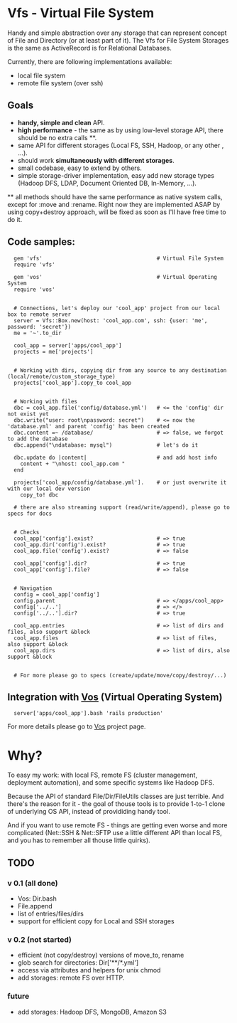 # Vfs - Virtual File System

Handy and simple abstraction over any storage that can represent concept of File and Directory (or at least part of it). 
The Vfs for File System Storages is the same as ActiveRecord is for Relational Databases.

Currently, there are following implementations available:

- local file system
- remote file system (over ssh)

## Goals

- **handy, simple and clean** API.
- **high performance** - the same as by using low-level storage API, there should be no extra calls **.
- same API for different storages (Local FS, SSH, Hadoop, or any other , ...).
- should work **simultaneously with different storages**.
- small codebase, easy to extend by others.
- simple storage-driver implementation, easy add new storage types (Hadoop DFS, LDAP, Document Oriented DB, In-Memory, ...).

** all methods should have the same performance as native system calls, except for :move and :rename. Right now they are implemented 
ASAP by using copy+destroy approach, will be fixed as soon as I'll have free time to do it.

## Code samples:
      gem 'vfs'                                    # Virtual File System
      require 'vfs'                              

      gem 'vos'                                    # Virtual Operating System
      require 'vos'


      # Connections, let's deploy our 'cool_app' project from our local box to remote server
      server = Vfs::Box.new(host: 'cool_app.com', ssh: {user: 'me', password: 'secret'})
      me = '~'.to_dir

      cool_app = server['apps/cool_app']
      projects = me['projects']


      # Working with dirs, copying dir from any source to any destination (local/remote/custom_storage_type)
      projects['cool_app'].copy_to cool_app        


      # Working with files
      dbc = cool_app.file('config/database.yml')   # <= the 'config' dir not exist yet
      dbc.write("user: root\npassword: secret")    # <= now the 'database.yml' and parent 'config' has been created
      dbc.content =~ /database/                    # => false, we forgot to add the database
      dbc.append("\ndatabase: mysql")              # let's do it

      dbc.update do |content|                      # and add host info
        content + "\nhost: cool_app.com "
      end                                       

      projects['cool_app/config/database.yml'].    # or just overwrite it with our local dev version
        copy_to! dbc
        
      # there are also streaming support (read/write/append), please go to specs for docs


      # Checks
      cool_app['config'].exist?                    # => true
      cool_app.dir('config').exist?                # => true
      cool_app.file('config').exist?               # => false

      cool_app['config'].dir?                      # => true
      cool_app['config'].file?                     # => false


      # Navigation
      config = cool_app['config']
      config.parent                                # => </apps/cool_app>
      config['../..']                              # => </>
      config['../..'].dir?                         # => true

      cool_app.entries                             # => list of dirs and files, also support &block
      cool_app.files                               # => list of files, also support &block
      cool_app.dirs                                # => list of dirs, also support &block


      # For more please go to specs (create/update/move/copy/destroy/...)
      
## Integration with [Vos][vos] (Virtual Operating System)
    
      server['apps/cool_app'].bash 'rails production'

For more details please go to [Vos][vos] project page.

# Why?

To easy my work: with local FS, remote FS (cluster management, deployment automation), and some specific systems like Hadoop DFS.

Because the API of standard File/Dir/FileUtils classes are just terrible. And there's the reason for it - the goal of thouse tools
is to provide 1-to-1 clone of underlying OS API, instead of provididing handy tool.

And if you want to use remote FS - things are getting even worse and more complicated (Net::SSH & Net::SFTP use a little
different API than local FS, and you has to remember all thouse little quirks).
  
## TODO

### v 0.1 (all done)

- Vos: Dir.bash
- File.append
- list of entries/files/dirs
- support for efficient copy for Local and SSH storages

### v 0.2 (not started)

- efficient (not copy/destroy) versions of move_to, rename
- glob search for directories: Dir['**/*.yml']
- access via attributes and helpers for unix chmod
- add storages: remote FS over HTTP.

### future

- add storages: Hadoop DFS, MongoDB, Amazon S3

[vos]: http://github.com/alexeypetrushin/vos